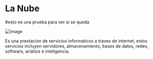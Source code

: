 # La Nube

#esto es una prueba para ver si se queda

![image](https://tynmedia.com/tynmag/wp-content/uploads/sites/3/2019/06/El-futuro-empresarial-est%C3%A1-en-la-nube-e1560566724502.png)

Es una prestacion de servicios informaticos a traves de internet, estos servicios incluyen servidores, almacenamiento, bases de datos, redes, software, análisis e inteligencia.
